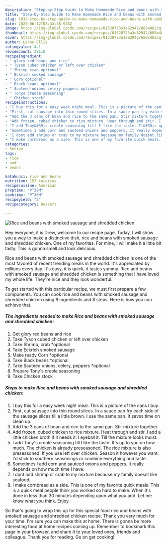```yaml
---
description: "Step-by-Step Guide to Make Homemade Rice and beans with smoked sausage and shredded chicken"
title: "Step-by-Step Guide to Make Homemade Rice and beans with smoked sausage and shredded chicken"
slug: 1032-step-by-step-guide-to-make-homemade-rice-and-beans-with-smoked-sausage-and-shredded-chicken
date: 2022-06-12T08:33:38.976Z
image: https://img-global.cpcdn.com/recipes/01528723a3e82942/680x482cq70/rice-and-beans-with-smoked-sausage-and-shredded-chicken-recipe-main-photo.jpg
thumbnail: https://img-global.cpcdn.com/recipes/01528723a3e82942/680x482cq70/rice-and-beans-with-smoked-sausage-and-shredded-chicken-recipe-main-photo.jpg
cover: https://img-global.cpcdn.com/recipes/01528723a3e82942/680x482cq70/rice-and-beans-with-smoked-sausage-and-shredded-chicken-recipe-main-photo.jpg
author: Leroy Ellis
ratingvalue: 4.1
reviewcount: 38110
recipeingredient:
- " glory red beans and rice"
- " Tyson cubed chicken or left over chicken"
- " Shrimp crab optional"
- " Eckrich smoked sausage"
- " Corn optional"
- " Black beans optional"
- " Sauteed onions celery peppers optional"
- " Tonys creole seasoning"
- " Chicken stock"
recipeinstructions:
- "I buy this for a easy week night meal. This is a picture of the cans I buy."
- "First, cut sausage into thin round slices. In a sauce pan fry each side of the sausage slices till a little brown. I use the same pan. It saves time on clean up."
- "Add the 3 cans of bean and rice to the same pan. Stir mixture together."
- "Add frozen, cubed chicken to rice mixture. Heat through and stir. I add a little chicken broth if it needs it. I eyeball it. Till the mixture looks moist."
- "I add Tony&#39;s creole seasoning till I like the taste. It&#39;s up to you on how much. The chicken is already preseasoned. The rice mixture is also preseasoned. If you use left over chicken. Season it however you want. I&#39;d stick to southern seasonings or combine everything and taste."
- "Sometimes I add corn and sauteed onions and peppers. It really depends on how much time I have."
- "I dont add shrimp or crab to my mixture because my family doesnt like seafood."
- "I make cornbread as a side. This is one of my favorite quick meals. This is a quick meal people think you worked so hard to make. When it&#39;s done in less than 30 minutes depending upon what you add. Let me know what you think. Enjoy."
categories:
- Recipe
tags:
- rice
- and
- beans

katakunci: rice and beans 
nutrition: 157 calories
recipecuisine: American
preptime: "PT28M"
cooktime: "PT30M"
recipeyield: "2"
recipecategory: Dessert

---
```



![Rice and beans with smoked sausage and shredded chicken](https://img-global.cpcdn.com/recipes/01528723a3e82942/680x482cq70/rice-and-beans-with-smoked-sausage-and-shredded-chicken-recipe-main-photo.jpg)

Hey everyone, it is Drew, welcome to our recipe page. Today, I will show you a way to make a distinctive dish, rice and beans with smoked sausage and shredded chicken. One of my favorites. For mine, I will make it a little bit tasty. This is gonna smell and look delicious.



Rice and beans with smoked sausage and shredded chicken is one of the most favored of recent trending meals in the world. It's appreciated by millions every day. It's easy, it is quick, it tastes yummy. Rice and beans with smoked sausage and shredded chicken is something that I have loved my whole life. They're nice and they look wonderful.


To get started with this particular recipe, we must first prepare a few components. You can cook rice and beans with smoked sausage and shredded chicken using 9 ingredients and 8 steps. Here is how you can achieve that.

<!--inarticleads1-->

##### The ingredients needed to make Rice and beans with smoked sausage and shredded chicken:

1. Get  glory red beans and rice
1. Take  Tyson cubed chicken or left over chicken
1. Take  Shrimp, crab *optional
1. Take  Eckrich smoked sausage
1. Make ready  Corn *optional
1. Take  Black beans *optional
1. Take  Sauteed onions, celery, peppers *optional
1. Prepare  Tony&#39;s creole seasoning
1. Take  Chicken stock




<!--inarticleads2-->

##### Steps to make Rice and beans with smoked sausage and shredded chicken:

1. I buy this for a easy week night meal. This is a picture of the cans I buy.
1. First, cut sausage into thin round slices. In a sauce pan fry each side of the sausage slices till a little brown. I use the same pan. It saves time on clean up.
1. Add the 3 cans of bean and rice to the same pan. Stir mixture together.
1. Add frozen, cubed chicken to rice mixture. Heat through and stir. I add a little chicken broth if it needs it. I eyeball it. Till the mixture looks moist.
1. I add Tony&#39;s creole seasoning till I like the taste. It&#39;s up to you on how much. The chicken is already preseasoned. The rice mixture is also preseasoned. If you use left over chicken. Season it however you want. I&#39;d stick to southern seasonings or combine everything and taste.
1. Sometimes I add corn and sauteed onions and peppers. It really depends on how much time I have.
1. I dont add shrimp or crab to my mixture because my family doesnt like seafood.
1. I make cornbread as a side. This is one of my favorite quick meals. This is a quick meal people think you worked so hard to make. When it&#39;s done in less than 30 minutes depending upon what you add. Let me know what you think. Enjoy.




So that's going to wrap this up for this special food rice and beans with smoked sausage and shredded chicken recipe. Thank you very much for your time. I'm sure you can make this at home. There is gonna be more interesting food at home recipes coming up. Remember to bookmark this page in your browser, and share it to your loved ones, friends and colleague. Thank you for reading. Go on get cooking!

